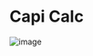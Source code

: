 # Capi Calc

![image](https://github.com/alvarogalloc/tiro-parabolico/assets/71088454/f1ade7f6-4fde-4f87-942f-c9cf9ef86a1e)
